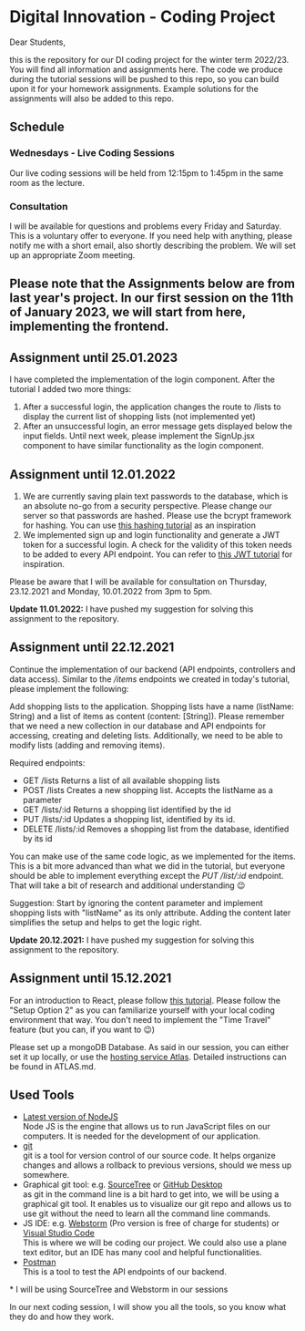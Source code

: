 # Digital Innovation - Coding Project
Dear Students,

this is the repository for our DI coding project for the winter term 2022/23. You will find all information and assignments here. The code we produce during the tutorial sessions will be pushed to this repo, so you can build upon it for your homework assignments. Example solutions for the assignments will also be added to this repo.

## Schedule
### Wednesdays - Live Coding Sessions 
Our live coding sessions will be held from 12:15pm to 1:45pm in the same room as the lecture.

### Consultation
I will be available for questions and problems every Friday and Saturday. This is a voluntary offer to everyone. If you need help with anything, please notify me with a short email, also shortly describing the problem. We will set up an appropriate Zoom meeting.

## Please note that the Assignments below are from last year's project. In our first session on the 11th of January 2023, we will start from here, implementing the frontend.

## Assignment until 25.01.2023
I have completed the implementation of the login component. After the tutorial I added two more things:
1. After a successful login, the application changes the route to /lists to display the current list of shopping lists (not implemented yet)
2. After an unsuccessful login, an error message gets displayed below the input fields.
Until next week, please implement the SignUp.jsx component to have similar functionality as the login component. 

## Assignment until 12.01.2022
1. We are currently saving plain text passwords to the database, which is an absolute no-go from a security perspective.
Please change our server so that passwords are hashed. Please use the bcrypt framework for hashing. 
You can use [this hashing tutorial](https://dev.to/aditya278/understanding-and-implementing-password-hashing-in-nodejs-2m84#) as an inspiration
2. We implemented sign up and login functionality and generate a JWT token for a successful login. 
A check for the validity of this token needs to be added to every API endpoint. You can refer to
[this JWT tutorial](https://stackabuse.com/authentication-and-authorization-with-jwts-in-express-js/) for inspiration.

Please be aware that I will be available for consultation on Thursday, 23.12.2021 and Monday, 10.01.2022 from 3pm to 5pm.

**Update 11.01.2022:** I have pushed my suggestion for solving this assignment to the
repository.

## Assignment until 22.12.2021
Continue the implementation of our backend (API endpoints, controllers and data access). Similar to the */items* endpoints we created in today's tutorial, please implement the following:

Add shopping lists to the application. Shopping lists have a name (listName: String) and a list of items as content (content: [String]). Please remember that we need a new collection in our database and API endpoints for accessing, creating and deleting lists.
Additionally, we need to be able to modify lists (adding and removing items).

Required endpoints:
- GET /lists
  Returns a list of all available shopping lists
- POST /lists
  Creates a new shopping list. Accepts the listName as a parameter
- GET /lists/:id
  Returns a shopping list identified by the id
- PUT /lists/:id
  Updates a shopping list, identified by its id. 
- DELETE /lists/:id
  Removes a shopping list from the database, identified by its id

You can make use of the same code logic, as we implemented for the items. This is a bit more advanced than what we did in the tutorial, but everyone should be able to implement everything except the *PUT /list/:id* endpoint. That will take a bit of research and additional understanding 😉 

Suggestion: Start by ignoring the content parameter and implement shopping lists with "listName" as its only attribute. Adding the content later simplifies the setup and helps to get the logic right.

**Update 20.12.2021:** I have pushed my suggestion for solving this assignment to the 
repository.

## Assignment until 15.12.2021
For an introduction to React, please follow [this tutorial](https://reactjs.org/tutorial/tutorial.html). Please follow the "Setup Option 2" as you can familiarize yourself with your local coding environment that way. You don't need to implement the "Time Travel" feature (but you can, if you want to 😉)

Please set up a mongoDB Database. As said in our session, you can either set it up locally, or use the [hosting service Atlas](https://account.mongodb.com/account/register). Detailed instructions can be found in ATLAS.md.

## Used Tools
- [Latest version of NodeJS](https://nodejs.org/en/download/) \
  Node JS is the engine that allows us to run JavaScript files on our computers. It is needed for the development of our application.
- [git](https://git-scm.com/book/en/v2/Getting-Started-Installing-Git) \
  git is a tool for version control of our source code. It helps organize changes and allows a rollback to previous versions, should we mess up somewhere.
- Graphical git tool: e.g. [SourceTree](https://www.sourcetreeapp.com/) or [GitHub Desktop](https://desktop.github.com/) \
  as git in the command line is a bit hard to get into, we will be using a graphical git tool. It enables us to visualize our git repo and allows us to use git without the need to learn all the command line commands.
- JS IDE: e.g. [Webstorm](https://www.jetbrains.com/webstorm/download/) (Pro version is free of charge for students) or [Visual Studio Code](https://code.visualstudio.com/download) \
  This is where we will be coding our project. We could also use a plane text editor, but an IDE has many cool and helpful functionalities.
- [Postman](https://www.postman.com/downloads/) \
  This is a tool to test the API endpoints of our backend.

\* I will be using SourceTree and Webstorm in our sessions

In our next coding session, I will show you all the tools, so you know what they do and how they work.
